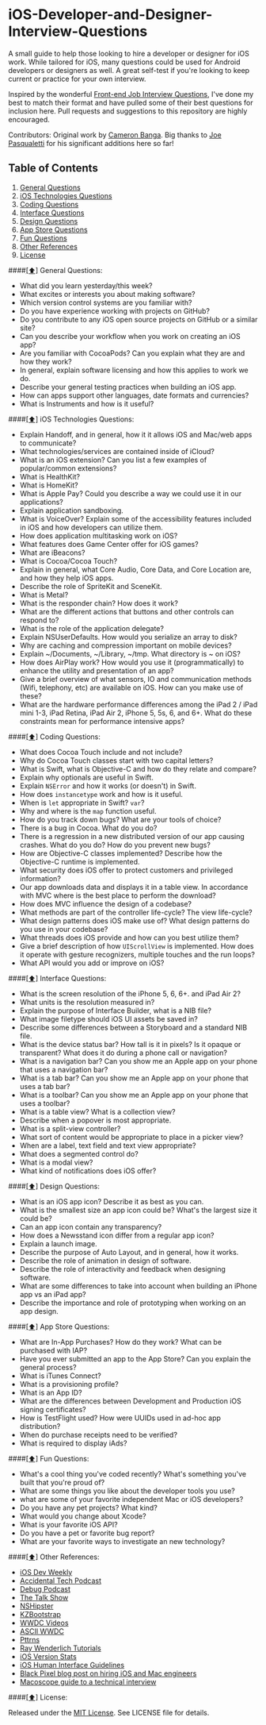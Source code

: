 # iOS-Developer-and-Designer-Interview-Questions

A small guide to help those looking to hire a developer or designer for iOS work. While tailored for iOS, many questions could be used for Android developers or designers as well. A great self-test if you're looking to keep current or practice for your own interview. 

Inspired by the wonderful [Front-end Job Interview Questions](https://github.com/h5bp/Front-end-Developer-Interview-Questions), I've done my best to match their format and have pulled some of their best questions for inclusion here. Pull requests and suggestions to this repository are highly encouraged.

Contributors: Original work by [Cameron Banga](https://twitter.com/cameronbanga). Big thanks to [Joe Pasqualetti](https://joepasq.com) for his significant additions here so far!

## <a name='contents'>Table of Contents</a>

  1. [General Questions](#general)
  1. [iOS Technologies Questions](#tech)
  1. [Coding Questions](#code)
  1. [Interface Questions](#ui)
  1. [Design Questions](#design)
  1. [App Store Questions](#appstore)
  1. [Fun Questions](#fun)
  1. [Other References](#references)
  1. [License](#license)
  
####[[⬆]](#contents) <a name='general'>General Questions:</a>

* What did you learn yesterday/this week?
* What excites or interests you about making software?
* Which version control systems are you familiar with?
* Do you have experience working with projects on GitHub? 
* Do you contribute to any iOS open source projects on GitHub or a similar site?
* Can you describe your workflow when you work on creating an iOS app?
* Are you familiar with CocoaPods? Can you explain what they are and how they work?
* In general, explain software licensing and how this applies to work we do.
* Describe your general testing practices when building an iOS app.
* How can apps support other languages, date formats and currencies?
* What is Instruments and how is it useful?

####[[⬆]](#contents) <a name='tech'>iOS Technologies Questions:</a>

* Explain Handoff, and in general, how it it allows iOS and Mac/web apps to communicate?
* What technologies/services are contained inside of iCloud?
* What is an iOS extension? Can you list a few examples of popular/common extensions?
* What is HealthKit?
* What is HomeKit?
* What is Apple Pay? Could you describe a way we could use it in our applications?
* Explain application sandboxing.
* What is VoiceOver? Explain some of the accessibility features included in iOS and how developers can utilize them.
* How does application multitasking work on iOS?
* What features does Game Center offer for iOS games?
* What are iBeacons?
* What is Cocoa/Cocoa Touch?
* Explain in general, what Core Audio, Core Data, and Core Location are, and how they help iOS apps.
* Describe the role of SpriteKit and SceneKit.
* What is Metal?
* What is the responder chain? How does it work?
* What are the different actions that buttons and other controls can respond to?
* What is the role of the application delegate?
* Explain NSUserDefaults. How would you serialize an array to disk? 
* Why are caching and compression important on mobile devices?
* Explain ~/Documents, ~/Library, ~/tmp. What directory is ~ on iOS?
* How does AirPlay work? How would you use it (programmatically) to enhance the utility and presentation of an app?
* Give a brief overview of what sensors, IO and communication methods (Wifi, telephony, etc) are available on iOS. How can you make use of these?
* What are the hardware performance differences among the iPad 2 / iPad mini 1-3, iPad Retina, iPad Air 2, iPhone 5, 5s, 6, and 6+. What do these constraints mean for performance intensive apps?

####[[⬆]](#contents) <a name='code'>Coding Questions:</a>

* What does Cocoa Touch include and not include?
* Why do Cocoa Touch classes start with two capital letters? 
* What is Swift, what is Objective-C and how do they relate and compare?
* Explain why optionals are useful in Swift.
* Explain `NSError` and how it works (or doesn't) in Swift.
* How does `instancetype` work and how is it useful.
* When is `let` appropriate in Swift? `var`?
* Why and where is the `map` function useful.
* How do you track down bugs? What are your tools of choice?
* There is a bug in Cocoa. What do you do?
* There is a regression in a new distributed version of our app causing crashes. What do you do? How do you prevent new bugs?
* How are Objective-C classes implemented? Describe how the Objective-C runtime is implemented.
* What security does iOS offer to protect customers and privileged information?
* Our app downloads data and displays it in a table view. In accordance with MVC where is the best place to perform the download? 
* How does MVC influence the design of a codebase?
* What methods are part of the controller life-cycle? The view life-cycle?
* What design patterns does iOS make use of? What design patterns do you use in your codebase?
* What threads does iOS provide and how can you best utilize them?
* Give a brief description of how `UIScrollView` is implemented. How does it operate with gesture recognizers, multiple touches and the run loops?
* What API would you add or improve on iOS?

####[[⬆]](#contents) <a name='ui'>Interface Questions:</a>

* What is the screen resolution of the iPhone 5, 6, 6+. and iPad Air 2?
* What units is the resolution measured in?
* Explain the purpose of Interface Builder, what is a NIB file?
* What image filetype should iOS UI assets be saved in?
* Describe some differences between a Storyboard and a standard NIB file.
* What is the device status bar? How tall is it in pixels? Is it opaque or transparent? What does it do during a phone call or navigation?
* What is a navigation bar? Can you show me an Apple app on your phone that uses a navigation bar?
* What is a tab bar? Can you show me an Apple app on your phone that uses a tab bar?
* What is a toolbar? Can you show me an Apple app on your phone that uses a toolbar?
* What is a table view? What is a collection view?
* Describe when a popover is most appropriate.
* What is a split-view controller?
* What sort of content would be appropriate to place in a picker view?
* When are a label, text field and text view appropriate?
* What does a segmented control do?
* What is a modal view?
* What kind of notifications does iOS offer?

####[[⬆]](#contents) <a name='design'>Design Questions:</a>

* What is an iOS app icon? Describe it as best as you can.
* What is the smallest size an app icon could be? What's the largest size it could be?
* Can an app icon contain any transparency?
* How does a Newsstand icon differ from a regular app icon?
* Explain a launch image.
* Describe the purpose of Auto Layout, and in general, how it works.
* Describe the role of animation in design of software.
* Describe the role of interactivity and feedback when designing software.
* What are some differences to take into account when building an iPhone app vs an iPad app?
* Describe the importance and role of prototyping when working on an app design.

####[[⬆]](#contents) <a name='appstore'>App Store Questions:</a>

* What are In-App Purchases? How do they work? What can be purchased with IAP?
* Have you ever submitted an app to the App Store? Can you explain the general process?
* What is iTunes Connect?
* What is a provisioning profile?
* What is an App ID?
* What are the differences between Development and Production iOS signing certificates?
* How is TestFlight used? How were UUIDs used in ad-hoc app distribution?
* When do purchase receipts need to be verified?
* What is required to display iAds? 

####[[⬆]](#contents) <a name='fun'>Fun Questions:</a>

* What's a cool thing you've coded recently? What's something you've built that you're proud of?
* What are some things you like about the developer tools you use?
* what are some of your favorite independent Mac or iOS developers?
* Do you have any pet projects? What kind?
* What would you change about Xcode?
* What is your favorite iOS API? 
* Do you have a pet or favorite bug report?
* What are your favorite ways to investigate an new technology?

####[[⬆]](#contents) <a name='references'>Other References:</a>

* [iOS Dev Weekly](https://iosdevweekly.com)
* [Accidental Tech Podcast](http://atp.fm)
* [Debug Podcast](http://www.imore.com/debug)
* [The Talk Show](https://daringfireball.net/thetalkshow/)
* [NSHipster](http://nshipster.com)
* [KZBootstrap](https://github.com/krzysztofzablocki/KZBootstrap)
* [WWDC Videos](https://developer.apple.com/videos/wwdc/2014/)
* [ASCII WWDC](http://asciiwwdc.com)
* [Pttrns](http://www.pttrns.com)
* [Ray Wenderlich Tutorials](http://www.raywenderlich.com)
* [iOS Version Stats](http://david-smith.org/iosversionstats/)
* [iOS Human Interface Guidelines](https://developer.apple.com/library/ios/documentation/UserExperience/Conceptual/MobileHIG/)
* [Black Pixel blog post on hiring iOS and Mac engineers](http://blackpixel.com/blog/2013/04/interview-questions-for-ios-and-mac-developers-1.html)
* [Macoscope guide to a technical interview](http://macoscope.com/blog/so-you-have-a-technical-interview-at-macoscope/)

####[[⬆]](#contents) <a name='license'>License:</a>

Released under the [MIT License](http://opensource.org/licenses/MIT). See LICENSE file for details.
